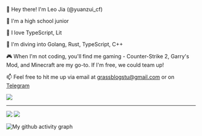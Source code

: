 👋 Hey there! I'm Leo Jia (@yuanzui_cf)

🏫 I'm a high school junior

👀 I love TypeScript, Lit

🌱 I'm diving into Golang,  Rust,  TypeScript, C++

🎮 When I'm not coding, you'll find me gaming - Counter-Strike 2, Garry's Mod, and Minecraft are my go-to. If I'm free, we could team up!

📫 Feel free to hit me up via email at <a href="mailto:grassblogstu@gmail.com">grassblogstu@gmail.com</a> or on <a href="https://t.me/yuanzui_cf">Telegram</a>

![](https://count.getloli.com/get/@yuanzui-cf?theme=gelbooru)

---

<picture>
  <source media="(prefers-color-scheme: dark)" srcset="https://github-readme-stats.vercel.app/api?username=yuanzui-cf&show_icons=true&hide_border=false&count_private=true&include_all_commits=true&theme=dark">
  <source media="(prefers-color-scheme: light)" srcset="https://github-readme-stats.vercel.app/api?username=yuanzui-cf&show_icons=true&hide_border=false&count_private=true&include_all_commits=true">
  <img src="https://github-readme-stats.vercel.app/api?username=yuanzui-cf&show_icons=true&hide_border=false&count_private=true&include_all_commits=true">
</picture>
<picture>
  <source media="(prefers-color-scheme: dark)" srcset="https://github-readme-stats.vercel.app/api/top-langs/?username=yuanzui-cf&layout=compact&theme=dark">
  <source media="(prefers-color-scheme: light)" srcset="https://github-readme-stats.vercel.app/api/top-langs/?username=yuanzui-cf&layout=compact">
  <img src="https://github-readme-stats.vercel.app/api/top-langs/?username=yuanzui-cf&layout=compact">
</picture>
<br />

![My github activity graph](https://github-readme-activity-graph.vercel.app/graph?username=yuanzui-cf&theme=github-compact&count_private=true)

